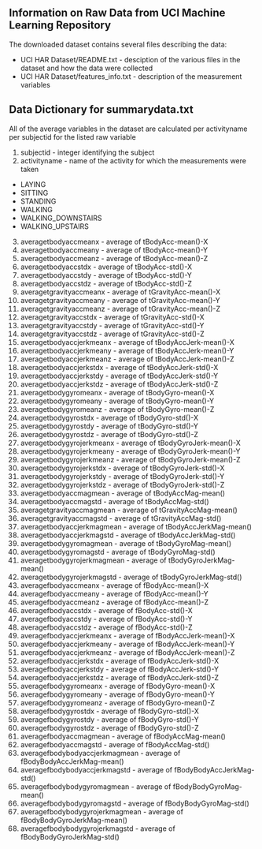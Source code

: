 ## Information on Raw Data from UCI Machine Learning Repository
The downloaded dataset contains several files describing the data:
* UCI HAR Dataset/README.txt - desciption of the various files in the dataset and how the data were collected
* UCI HAR Dataset/features_info.txt - description of the measurement variables

## Data Dictionary for summarydata.txt
All of the average variables in the dataset are calculated per activityname per subjectid for the listed raw variable

1. subjectid - integer identifying the subject
2. activityname - name of the activity for which the measurements were taken
  + LAYING
  + SITTING
  + STANDING
  + WALKING
  + WALKING_DOWNSTAIRS
  + WALKING_UPSTAIRS
3. averagetbodyaccmeanx - average of tBodyAcc-mean()-X
4. averagetbodyaccmeany - average of tBodyAcc-mean()-Y
5. averagetbodyaccmeanz - average of tBodyAcc-mean()-Z
6. averagetbodyaccstdx - average of tBodyAcc-std()-X
7. averagetbodyaccstdy - average of tBodyAcc-std()-Y
8. averagetbodyaccstdz - average of tBodyAcc-std()-Z
9. averagetgravityaccmeanx - average of tGravityAcc-mean()-X
10. averagetgravityaccmeany - average of tGravityAcc-mean()-Y
11. averagetgravityaccmeanz - average of tGravityAcc-mean()-Z
12. averagetgravityaccstdx - average of tGravityAcc-std()-X
13. averagetgravityaccstdy - average of tGravityAcc-std()-Y
14. averagetgravityaccstdz - average of tGravityAcc-std()-Z
15. averagetbodyaccjerkmeanx - average of tBodyAccJerk-mean()-X
16. averagetbodyaccjerkmeany - average of tBodyAccJerk-mean()-Y
17. averagetbodyaccjerkmeanz - average of tBodyAccJerk-mean()-Z
18. averagetbodyaccjerkstdx - average of tBodyAccJerk-std()-X
19. averagetbodyaccjerkstdy - average of tBodyAccJerk-std()-Y
20. averagetbodyaccjerkstdz - average of tBodyAccJerk-std()-Z
21. averagetbodygyromeanx - average of tBodyGyro-mean()-X
22. averagetbodygyromeany - average of tBodyGyro-mean()-Y
23. averagetbodygyromeanz - average of tBodyGyro-mean()-Z
24. averagetbodygyrostdx - average of tBodyGyro-std()-X
25. averagetbodygyrostdy - average of tBodyGyro-std()-Y
26. averagetbodygyrostdz - average of tBodyGyro-std()-Z
27. averagetbodygyrojerkmeanx - average of tBodyGyroJerk-mean()-X
28. averagetbodygyrojerkmeany - average of tBodyGyroJerk-mean()-Y
29. averagetbodygyrojerkmeanz - average of tBodyGyroJerk-mean()-Z
30. averagetbodygyrojerkstdx - average of tBodyGyroJerk-std()-X
31. averagetbodygyrojerkstdy - average of tBodyGyroJerk-std()-Y
32. averagetbodygyrojerkstdz - average of tBodyGyroJerk-std()-Z
33. averagetbodyaccmagmean - average of tBodyAccMag-mean()
34. averagetbodyaccmagstd - average of tBodyAccMag-std()
35. averagetgravityaccmagmean - average of tGravityAccMag-mean()
36. averagetgravityaccmagstd - average of tGravityAccMag-std()
37. averagetbodyaccjerkmagmean - average of tBodyAccJerkMag-mean()
38. averagetbodyaccjerkmagstd - average of tBodyAccJerkMag-std()
39. averagetbodygyromagmean - average of tBodyGyroMag-mean()
40. averagetbodygyromagstd - average of tBodyGyroMag-std()
41. averagetbodygyrojerkmagmean - average of tBodyGyroJerkMag-mean()
42. averagetbodygyrojerkmagstd - average of tBodyGyroJerkMag-std()
43. averagefbodyaccmeanx - average of fBodyAcc-mean()-X
44. averagefbodyaccmeany - average of fBodyAcc-mean()-Y
45. averagefbodyaccmeanz - average of fBodyAcc-mean()-Z
46. averagefbodyaccstdx - average of fBodyAcc-std()-X
47. averagefbodyaccstdy - average of fBodyAcc-std()-Y
48. averagefbodyaccstdz - average of fBodyAcc-std()-Z
49. averagefbodyaccjerkmeanx - average of fBodyAccJerk-mean()-X
50. averagefbodyaccjerkmeany - average of fBodyAccJerk-mean()-Y
51. averagefbodyaccjerkmeanz - average of fBodyAccJerk-mean()-Z
52. averagefbodyaccjerkstdx - average of fBodyAccJerk-std()-X
53. averagefbodyaccjerkstdy - average of fBodyAccJerk-std()-Y
54. averagefbodyaccjerkstdz - average of fBodyAccJerk-std()-Z
55. averagefbodygyromeanx - average of fBodyGyro-mean()-X
56. averagefbodygyromeany - average of fBodyGyro-mean()-Y
57. averagefbodygyromeanz - average of fBodyGyro-mean()-Z
58. averagefbodygyrostdx - average of fBodyGyro-std()-X
59. averagefbodygyrostdy - average of fBodyGyro-std()-Y
60. averagefbodygyrostdz - average of fBodyGyro-std()-Z
61. averagefbodyaccmagmean - average of fBodyAccMag-mean()
62. averagefbodyaccmagstd - average of fBodyAccMag-std()
63. averagefbodybodyaccjerkmagmean - average of fBodyBodyAccJerkMag-mean()
64. averagefbodybodyaccjerkmagstd - average of fBodyBodyAccJerkMag-std()
65. averagefbodybodygyromagmean - average of fBodyBodyGyroMag-mean()
66. averagefbodybodygyromagstd - average of fBodyBodyGyroMag-std()
67. averagefbodybodygyrojerkmagmean - average of fBodyBodyGyroJerkMag-mean()
68. averagefbodybodygyrojerkmagstd - average of fBodyBodyGyroJerkMag-std()
